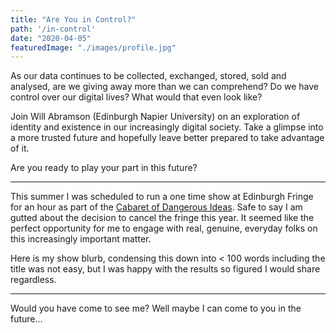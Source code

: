 ```yaml
---
title: "Are You in Control?"
path: '/in-control'
date: "2020-04-05"
featuredImage: "./images/profile.jpg"  
---
```

As our data continues to be collected, exchanged, stored, sold and analysed, are we giving away more than we can comprehend? Do we have control over our digital lives? What would that even look like? 

Join Will Abramson (Edinburgh Napier University) on an exploration of identity and existence in our increasingly digital society. Take a glimpse into a more trusted future and hopefully leave better prepared to take advantage of it. 

Are you ready to play your part in this future?

<hr/>

This summer I was scheduled to run a one time show at Edinburgh Fringe for an hour as part of the [Cabaret of Dangerous Ideas](https://codi.beltanenetwork.org/). Safe to say I am gutted about the decision to cancel the fringe this year. It seemed like the perfect opportunity for me to engage with real, genuine, everyday folks on this increasingly important matter. 

Here is my show blurb, condensing this down into < 100 words including the title was not easy, but I was happy with the results so figured I would share regardless. 
 


<hr/>

Would you have come to see me? Well maybe I can come to you in the future...

